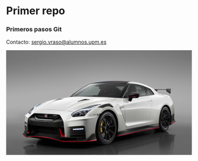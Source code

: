 # Primer repo

### Primeros pasos Git

Contacto: sergio.vraso@alumnos.upm.es

![Nissan GT-R](2020-nissan-gt-r-nismo.jpg)
